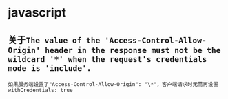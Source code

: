 # javascript

## 关于`The value of the 'Access-Control-Allow-Origin' header in the response must not be the wildcard '*' when the request's credentials mode is 'include'.`

`如果服务端设置了"Access-Control-Allow-Origin": "\*"，客户端请求时无需再设置 withCredentials: true`
